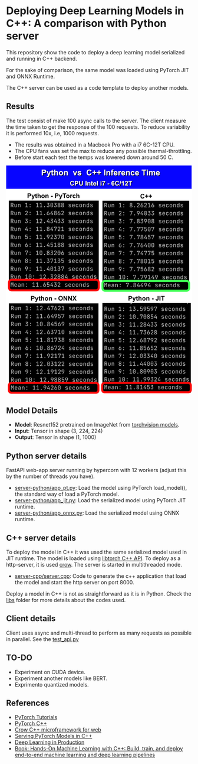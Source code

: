 # Deploying Deep Learning Models in C++: A comparison with Python server

This repository show the code to deploy a deep learning model serialized and running in C++ backend.

For the sake of comparison, the same model was loaded using PyTorch JIT and ONNX Runtime.

The C++ server can be used as a code template to deploy another models.


## Results
The test consist of make 100 async calls to the server. The client measure the time taken to get the response of the 100 requests. To reduce variability it is performed 10x, i.e, 1000 requests.
- The results was obtained in a Macbook Pro with a i7 6C-12T CPU. 
- The CPU fans was set the max to reduce any possible thermal-throttling.
- Before start each test the temps was lowered down around 50 C.

<img src="img/comparison.png">


## Model Details

- <b>Model</b>: Resnet152 pretrained on ImageNet from [torchvision models](https://pytorch.org/vision/stable/models.html).
- <b>Input</b>: Tensor in shape (3, 224, 224)
- <b>Output</b>: Tensor in shape (1, 1000)


## Python server details
FastAPI web-app server running by hypercorn with 12 workers (adjust this by the number of threads you have).
- [server-python/app_pt.py](server-python/app_pt.py): Load the model using PyTorch load_model(), the standard way of load a PyTorch model.
- [server-python/app_jit.py](server-python/app_jit.py): Load the serialized model using PyTorch JIT runtime.
- [server-python/app_onnx.py](server-python/app_onnx.py): Load the serialized model using ONNX runtime.


## C++ server details
To deploy the model in C++ it was used the same serialized model used in JIT runtime. The model is loaded using [libtorch C++ API](https://pytorch.org/cppdocs/installing.html). To deploy as a http-server, it is used [crow](https://github.com/ipkn/crow). The server is started in multithreaded mode.

- [server-cpp/server.cpp](server-cpp/server.cpp): Code to generate the c++ application that load the model and start the http server on port 8000.

Deploy a model in C++ is not as straightforward as it is in Python. Check the [libs](server-cpp/libs) folder for more details about the codes used.

## Client details
Client uses async and multi-thread to perform as many requests as possible in parallel. See the [test_api.py](test_api.py)


## TO-DO
- Experiment on CUDA device.
- Experiment another models like BERT.
- Exprimento quantized models.


## References
- [PyTorch Tutorials](https://pytorch.org/tutorials/advanced/super_resolution_with_onnxruntime.html)
- [PyTorch C++](https://pytorch.org/tutorials/advanced/cpp_frontend.html)
- [Crow C++ microframework for web](https://github.com/ipkn/crow)
- [Serving PyTorch Models in C++](https://github.com/Wizaron/pytorch-cpp-inference)
- [Deep Learning in Production](https://github.com/ahkarami/Deep-Learning-in-Production)
- [Book: Hands-On Machine Learning with C++: Build, train, and deploy end-to-end machine learning and deep learning pipelines](https://www.amazon.com.br/Hands-Machine-Learning-end-end-ebook/dp/B0881XCLY8)